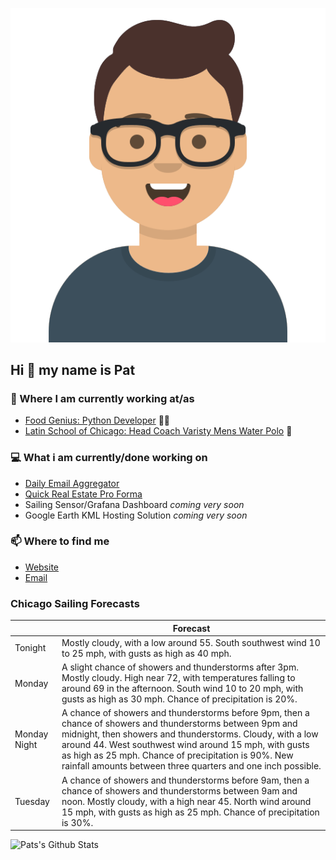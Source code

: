 [![Social banner for p-j-falconer](https://raw.githubusercontent.com/P-J-FALCONER/P-J-FALCONER/master/assets/avataaars.svg)](https://patfalconer.com/)
## Hi :wave: my name is Pat

### 💼 Where I am currently working at/as
- [Food Genius: Python Developer](https://getfoodgenius.com/) 🍔🐍
- [Latin School of Chicago: Head Coach Varisty Mens Water Polo](https://www.latinschool.org/) 🤽


### 💻 What i am currently/done working on
 - [Daily Email Aggregator](https://github.com/P-J-FALCONER/dott_daily_mail)
 - [Quick Real Estate Pro Forma](https://github.com/P-J-FALCONER/henry)
 - Sailing Sensor/Grafana Dashboard *coming very soon*
 - Google Earth KML Hosting Solution *coming very soon*

### 📫 Where to find me
 - [Website](https://patfalconer.com/)
 - [Email](mailto:patrick.j.falconer@gmail.com)


### Chicago Sailing Forecasts
|   | Forecast  |
|---|---|
| Tonight | Mostly cloudy, with a low around 55. South southwest wind 10 to 25 mph, with gusts as high as 40 mph. |
| Monday | A slight chance of showers and thunderstorms after 3pm. Mostly cloudy. High near 72, with temperatures falling to around 69 in the afternoon. South wind 10 to 20 mph, with gusts as high as 30 mph. Chance of precipitation is 20%. |
| Monday Night | A chance of showers and thunderstorms before 9pm, then a chance of showers and thunderstorms between 9pm and midnight, then showers and thunderstorms. Cloudy, with a low around 44. West southwest wind around 15 mph, with gusts as high as 25 mph. Chance of precipitation is 90%. New rainfall amounts between three quarters and one inch possible. |
| Tuesday | A chance of showers and thunderstorms before 9am, then a chance of showers and thunderstorms between 9am and noon. Mostly cloudy, with a high near 45. North wind around 15 mph, with gusts as high as 25 mph. Chance of precipitation is 30%. |

![Pats's Github Stats](https://github-readme-stats.vercel.app/api?username=p-j-falconer&show_icons=true&theme=radical)
